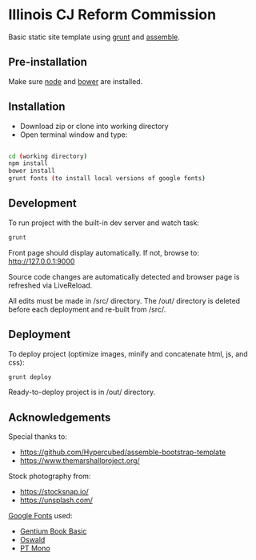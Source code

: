Illinois CJ Reform Commission
=============================

Basic static site template using [grunt](http://gruntjs.com/) and [assemble](http://assemble.io/).

## Pre-installation

Make sure [node](http://www.nodejs.org) and [bower](http://bower.io/) are installed.

## Installation

- Download zip or clone into working directory
- Open terminal window and type:

```bash

cd (working directory)
npm install
bower install
grunt fonts (to install local versions of google fonts)
```

## Development

To run project with the built-in dev server and watch task:
```bash
grunt
```

Front page should display automatically. If not, browse to: http://127.0.0.1:9000

Source code changes are automatically detected and browser page is refreshed via LiveReload.

All edits must be made in /src/ directory. The /out/ directory is deleted before each deployment and re-built from /src/.

## Deployment


To deploy project (optimize images, minify and concatenate html, js, and css):
```bash
grunt deploy
```

Ready-to-deploy project is in /out/ directory.

## Acknowledgements


Special thanks to:
- https://github.com/Hypercubed/assemble-bootstrap-template
- https://www.themarshallproject.org/

Stock photography from:
- https://stocksnap.io/
- https://unsplash.com/

[Google Fonts](http://fonts.google.com) used:
- [Gentium Book Basic](http://www.google.com/fonts/specimen/Gentium+Book+Basic)
- [Oswald](https://www.google.com/fonts/specimen/Oswald)
- [PT Mono](http://www.google.com/fonts/specimen/PT+Mono)
